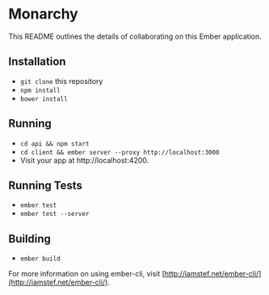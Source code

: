 # Monarchy

This README outlines the details of collaborating on this Ember application.

## Installation

* `git clone` this repository
* `npm install`
* `bower install`

## Running

* `cd api && npm start`
* `cd client && ember server --proxy http://localhost:3000`
* Visit your app at http://localhost:4200.

## Running Tests

* `ember test`
* `ember test --server`

## Building

* `ember build`

For more information on using ember-cli, visit [http://iamstef.net/ember-cli/](http://iamstef.net/ember-cli/).
